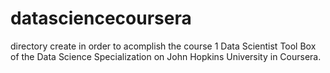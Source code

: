 # datasciencecoursera
directory create in order to acomplish the course 1 Data Scientist Tool Box of the Data Science Specialization on John Hopkins University in Coursera. 
